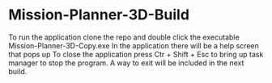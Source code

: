 # Mission-Planner-3D-Build
To run the application clone the repo and double click the executable Mission-Planner-3D-Copy.exe
In the application there will be a help screen that pops up
To close the application press Ctr + Shift + Esc to bring up task manager to stop the program. A way to exit will be included in the next build.

